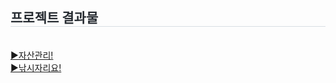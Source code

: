 <div style="text-align: left;">
    <h2 style="border-bottom: 1px solid #d8dee4; color: #282d33;"> 프로젝트 결과물 </h2> <br> 
    <div style="text-align: left;">
        <a href=http://54.180.144.145:8080/>▶자산관리!</a>
              <br>
        <a href=http://43.201.71.147:8080/>▶낚시자리요!</a>
</div>  
